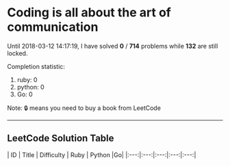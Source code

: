 # Coding is all about the art of communication
Until 2018-03-12 14:17:19, I have solved **0** / **714** problems while **132** are still locked.

Completion statistic: 
1. ruby: 0 
2. python: 0
3. Go: 0

Note: :lock: means you need to buy a book from LeetCode

----------------
## LeetCode Solution Table
| ID | Title | Difficulty | Ruby | Python |Go|
|:---:|:---:|:---:|:---:|:---:|
